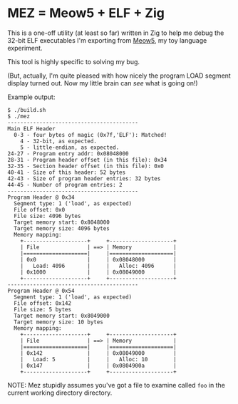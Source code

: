 # MEZ = Meow5 + ELF + Zig

This is a one-off utility (at least so far) written in Zig
to help me debug the 32-bit ELF executables I'm exporting
from
<a href="https://ratfactor.com/meow5/">Meow5</a>,
my toy language experiment.

This tool is highly specific to solving my bug.

(But, actually, I'm quite pleased with how nicely the
program LOAD segment display turned out. Now my little
brain can _see_ what is going on!)

Example output:

    $ ./build.sh
    $ ./mez
    -----------------------------------------
    Main ELF Header
      0-3 - four bytes of magic (0x7f,'ELF'): Matched!
        4 - 32-bit, as expected.
        5 - little-endian, as expected.
    24-27 - Program entry addr: 0x08048000
    28-31 - Program header offset (in this file): 0x34
    32-35 - Section header offset (in this file): 0x0
    40-41 - Size of this header: 52 bytes
    42-43 - Size of program header entries: 32 bytes
    44-45 - Number of program entries: 2
    -----------------------------------------
    Program Header @ 0x34
      Segment type: 1 ('load', as expected)
      File offset: 0x0
      File size: 4096 bytes
      Target memory start: 0x8048000
      Target memory size: 4096 bytes
      Memory mapping:
        +--------------------+     +--------------------+
        | File               | ==> | Memory             |
        |====================|     |====================|
        | 0x0                |     | 0x08048000         |
        |   Load: 4096       |     |   Alloc: 4096      |
        | 0x1000             |     | 0x08049000         |
        +--------------------+     +--------------------+
    -----------------------------------------
    Program Header @ 0x54
      Segment type: 1 ('load', as expected)
      File offset: 0x142
      File size: 5 bytes
      Target memory start: 0x8049000
      Target memory size: 10 bytes
      Memory mapping:
        +--------------------+     +--------------------+
        | File               | ==> | Memory             |
        |====================|     |====================|
        | 0x142              |     | 0x08049000         |
        |   Load: 5          |     |   Alloc: 10        |
        | 0x147              |     | 0x0804900a         |
        +--------------------+     +--------------------+

NOTE: Mez stupidly assumes you've got a file to examine called
`foo` in the current working directory directory.
